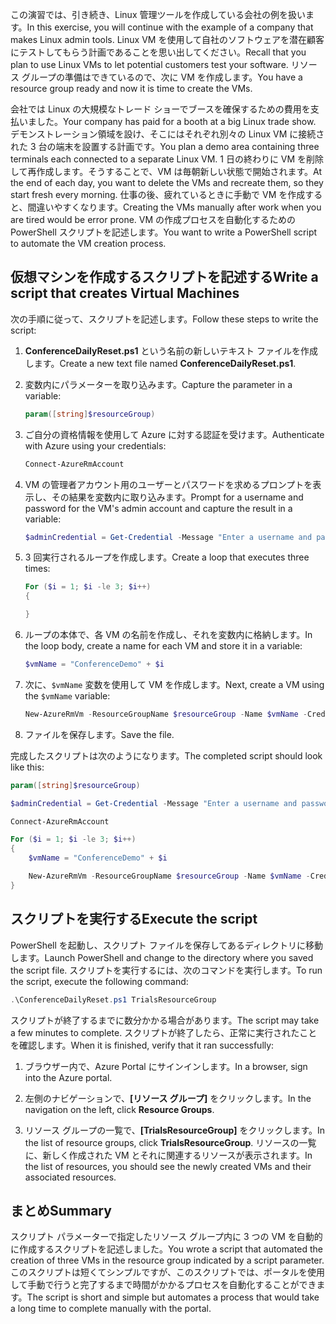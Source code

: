 <span data-ttu-id="cc533-101">この演習では、引き続き、Linux 管理ツールを作成している会社の例を扱います。</span><span class="sxs-lookup"><span data-stu-id="cc533-101">In this exercise, you will continue with the example of a company that makes Linux admin tools.</span></span> <span data-ttu-id="cc533-102">Linux VM を使用して自社のソフトウェアを潜在顧客にテストしてもらう計画であることを思い出してください。</span><span class="sxs-lookup"><span data-stu-id="cc533-102">Recall that you plan to use Linux VMs to let potential customers test your software.</span></span> <span data-ttu-id="cc533-103">リソース グループの準備はできているので、次に VM を作成します。</span><span class="sxs-lookup"><span data-stu-id="cc533-103">You have a resource group ready and now it is time to create the VMs.</span></span>

<span data-ttu-id="cc533-104">会社では Linux の大規模なトレード ショーでブースを確保するための費用を支払いました。</span><span class="sxs-lookup"><span data-stu-id="cc533-104">Your company has paid for a booth at a big Linux trade show.</span></span> <span data-ttu-id="cc533-105">デモンストレーション領域を設け、そこにはそれぞれ別々の Linux VM に接続された 3 台の端末を設置する計画です。</span><span class="sxs-lookup"><span data-stu-id="cc533-105">You plan a demo area containing three terminals each connected to a separate Linux VM.</span></span> <span data-ttu-id="cc533-106">1 日の終わりに VM を削除して再作成します。そうすることで、VM は毎朝新しい状態で開始されます。</span><span class="sxs-lookup"><span data-stu-id="cc533-106">At the end of each day, you want to delete the VMs and recreate them, so they start fresh every morning.</span></span> <span data-ttu-id="cc533-107">仕事の後、疲れているときに手動で VM を作成すると、間違いやすくなります。</span><span class="sxs-lookup"><span data-stu-id="cc533-107">Creating the VMs manually after work when you are tired would be error prone.</span></span> <span data-ttu-id="cc533-108">VM の作成プロセスを自動化するための PowerShell スクリプトを記述します。</span><span class="sxs-lookup"><span data-stu-id="cc533-108">You want to write a PowerShell script to automate the VM creation process.</span></span>

## <a name="write-a-script-that-creates-virtual-machines"></a><span data-ttu-id="cc533-109">仮想マシンを作成するスクリプトを記述する</span><span class="sxs-lookup"><span data-stu-id="cc533-109">Write a script that creates Virtual Machines</span></span>

<span data-ttu-id="cc533-110">次の手順に従って、スクリプトを記述します。</span><span class="sxs-lookup"><span data-stu-id="cc533-110">Follow these steps to write the script:</span></span>

1. <span data-ttu-id="cc533-111">**ConferenceDailyReset.ps1** という名前の新しいテキスト ファイルを作成します。</span><span class="sxs-lookup"><span data-stu-id="cc533-111">Create a new text file named **ConferenceDailyReset.ps1**.</span></span>

1. <span data-ttu-id="cc533-112">変数内にパラメーターを取り込みます。</span><span class="sxs-lookup"><span data-stu-id="cc533-112">Capture the parameter in a variable:</span></span>

    ```powershell
    param([string]$resourceGroup)
    ```

1. <span data-ttu-id="cc533-113">ご自分の資格情報を使用して Azure に対する認証を受けます。</span><span class="sxs-lookup"><span data-stu-id="cc533-113">Authenticate with Azure using your credentials:</span></span>

    ```powershell
    Connect-AzureRmAccount
    ```

1. <span data-ttu-id="cc533-114">VM の管理者アカウント用のユーザーとパスワードを求めるプロンプトを表示し、その結果を変数内に取り込みます。</span><span class="sxs-lookup"><span data-stu-id="cc533-114">Prompt for a username and password for the VM's admin account and capture the result in a variable:</span></span>

    ```powershell
    $adminCredential = Get-Credential -Message "Enter a username and password for the VM administrator."
    ```

1. <span data-ttu-id="cc533-115">3 回実行されるループを作成します。</span><span class="sxs-lookup"><span data-stu-id="cc533-115">Create a loop that executes three times:</span></span>

    ```powershell
    For ($i = 1; $i -le 3; $i++) 
    {

    }
    ```

1. <span data-ttu-id="cc533-116">ループの本体で、各 VM の名前を作成し、それを変数内に格納します。</span><span class="sxs-lookup"><span data-stu-id="cc533-116">In the loop body, create a name for each VM and store it in a variable:</span></span>

    ```powershell
    $vmName = "ConferenceDemo" + $i
    ```

1. <span data-ttu-id="cc533-117">次に、`$vmName` 変数を使用して VM を作成します。</span><span class="sxs-lookup"><span data-stu-id="cc533-117">Next, create a VM using the `$vmName` variable:</span></span>

   ```powershell
   New-AzureRmVm -ResourceGroupName $resourceGroup -Name $vmName -Credential $adminCredential -Location "East US" -Image UbuntuLTS
   ```

1. <span data-ttu-id="cc533-118">ファイルを保存します。</span><span class="sxs-lookup"><span data-stu-id="cc533-118">Save the file.</span></span>

<span data-ttu-id="cc533-119">完成したスクリプトは次のようになります。</span><span class="sxs-lookup"><span data-stu-id="cc533-119">The completed script should look like this:</span></span>

```powershell
param([string]$resourceGroup)

$adminCredential = Get-Credential -Message "Enter a username and password for the VM administrator."

Connect-AzureRmAccount

For ($i = 1; $i -le 3; $i++)
{
    $vmName = "ConferenceDemo" + $i

    New-AzureRmVm -ResourceGroupName $resourceGroup -Name $vmName -Credential $adminCredential -Location "East US" -Image UbuntuLTS
}
```

## <a name="execute-the-script"></a><span data-ttu-id="cc533-120">スクリプトを実行する</span><span class="sxs-lookup"><span data-stu-id="cc533-120">Execute the script</span></span>

<span data-ttu-id="cc533-121">PowerShell を起動し、スクリプト ファイルを保存してあるディレクトリに移動します。</span><span class="sxs-lookup"><span data-stu-id="cc533-121">Launch PowerShell and change to the directory where you saved the script file.</span></span> <span data-ttu-id="cc533-122">スクリプトを実行するには、次のコマンドを実行します。</span><span class="sxs-lookup"><span data-stu-id="cc533-122">To run the script, execute the following command:</span></span>

```powershell
.\ConferenceDailyReset.ps1 TrialsResourceGroup
```

<span data-ttu-id="cc533-123">スクリプトが終了するまでに数分かかる場合があります。</span><span class="sxs-lookup"><span data-stu-id="cc533-123">The script may take a few minutes to complete.</span></span> <span data-ttu-id="cc533-124">スクリプトが終了したら、正常に実行されたことを確認します。</span><span class="sxs-lookup"><span data-stu-id="cc533-124">When it is finished, verify that it ran successfully:</span></span>

1. <span data-ttu-id="cc533-125">ブラウザー内で、Azure Portal にサインインします。</span><span class="sxs-lookup"><span data-stu-id="cc533-125">In a browser, sign into the Azure portal.</span></span>

1. <span data-ttu-id="cc533-126">左側のナビゲーションで、**[リソース グループ]** をクリックします。</span><span class="sxs-lookup"><span data-stu-id="cc533-126">In the navigation on the left, click **Resource Groups**.</span></span>

1. <span data-ttu-id="cc533-127">リソース グループの一覧で、**[TrialsResourceGroup]** をクリックします。</span><span class="sxs-lookup"><span data-stu-id="cc533-127">In the list of resource groups, click **TrialsResourceGroup**.</span></span> <span data-ttu-id="cc533-128">リソースの一覧に、新しく作成された VM とそれに関連するリソースが表示されます。</span><span class="sxs-lookup"><span data-stu-id="cc533-128">In the list of resources, you should see the newly created VMs and their associated resources.</span></span>

## <a name="summary"></a><span data-ttu-id="cc533-129">まとめ</span><span class="sxs-lookup"><span data-stu-id="cc533-129">Summary</span></span>
<span data-ttu-id="cc533-130">スクリプト パラメーターで指定したリソース グループ内に 3 つの VM を自動的に作成するスクリプトを記述しました。</span><span class="sxs-lookup"><span data-stu-id="cc533-130">You wrote a script that automated the creation of three VMs in the resource group indicated by a script parameter.</span></span> <span data-ttu-id="cc533-131">このスクリプトは短くてシンプルですが、このスクリプトでは、ポータルを使用して手動で行うと完了するまで時間がかかるプロセスを自動化することができます。</span><span class="sxs-lookup"><span data-stu-id="cc533-131">The script is short and simple but automates a process that would take a long time to complete manually with the portal.</span></span>